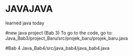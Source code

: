 # JAVAJAVA
learned java today

#new java project (Bab 3)
To go to the code, go to:
Java_Bab3/project_Baru/src/projek_baru/projek_baru.java

#Bab 4
Java_Bab4/src/java_bab4/java_bab4.java
